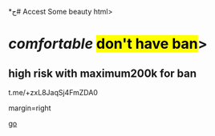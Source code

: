 *ج# Accest
Some beauty
html>
<head>
<meta charset="utf–8">
<title>Fc 24 <br>ul &nbs; coin </title>
</head>
<body>
<h1><i>comfortable</i> <mark>don't have ban</mark>></h1>
<h2>high risk with <b>maximum200k for ban</b></h2>
  
<href>t.me/+zxL8JaqSj4FmZDA0</href>


  <body>margin=right


    
<a href="index.Html" target="blank"> go </a>

</body>

